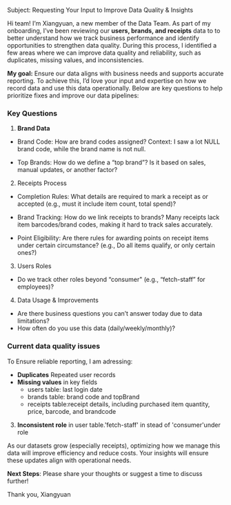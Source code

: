 Subject: Requesting Your Input to Improve Data Quality & Insights

Hi team!
I’m Xiangyuan, a new member of the Data Team. As part of my onboarding, I’ve been reviewing our **users, brands, and receipts** data to to better understand how we track business performance and identify opportunities to strengthen data quality. During this process, I identified a few areas where we can improve data quality and reliability, such as duplicates, missing values, and inconsistencies.

**My goal:** Ensure our data aligns with business needs and supports accurate reporting. To achieve this, I’d love your input and expertise on how we record data and use this data operationally. Below are key questions to help prioritize fixes and improve our data pipelines:

### Key Questions
1. **Brand Data**
  - Brand Code: How are brand codes assigned? Context: I saw a lot NULL brand code, while the brand name is not null.

  - Top Brands: How do we define a “top brand”? Is it based on sales, manual updates, or another factor?

2. Receipts Process
  - Completion Rules: What details are required to mark a receipt as <FINISHED> or accepted (e.g., must it include item count, total spend)?

  - Brand Tracking: How do we link receipts to brands? Many receipts lack item barcodes/brand codes, making it hard to track sales accurately.

  - Point Eligibility: Are there rules for awarding points on receipt items under certain circumstance? (e.g., Do all items qualify, or only certain ones?)

3. Users Roles
  - Do we track other roles beyond “consumer" (e.g., “fetch-staff” for employees)?

4. Data Usage & Improvements
  - Are there business questions you can’t answer today due to data limitations?
  - How often do you use this data (daily/weekly/monthly)?

### Current data quality issues
To Ensure reliable reporting, I am adressing:
 - **Duplicates** Repeated user records
 - **Missing values** in key fields
    - users table: last login date
    - brands table: brand code and topBrand
    - receipts table:receipt details, including purchased item quantity, price, barcode, and brandcode 
3. **Inconsistent role** in user table.'fetch-staff' in stead of 'consumer'under role 

As our datasets grow (especially receipts), optimizing how we manage this data will improve efficiency and reduce costs. Your insights will ensure these updates align with operational needs.

**Next Steps**: Please share your thoughts or suggest a time to discuss further!

Thank you,
Xiangyuan